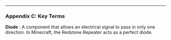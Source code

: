 <hr class="pagebreak"/>

### Appendix C: Key Terms

**Diode**
: A component that allows an electrical signal to pass in only one direction. In Minecraft, the Redstone Repeater acts as a perfect diode.
